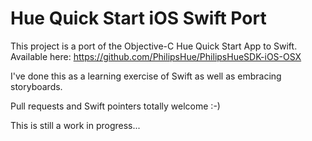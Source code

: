 # Hue Quick Start iOS Swift Port

This project is a port of the Objective-C Hue Quick Start App to Swift. Available here: https://github.com/PhilipsHue/PhilipsHueSDK-iOS-OSX

I've done this as a learning exercise of Swift as well as embracing storyboards.

Pull requests and Swift pointers totally welcome :-)

This is still a work in progress...